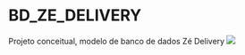 # BD_ZE_DELIVERY
Projeto conceitual, modelo de banco de dados Zé Delivery
<img src="https://github.com/Lorrane-Maria/BD_ZE_DELIVERY/BD.png "/>